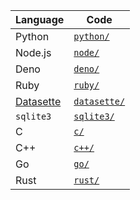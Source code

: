 | Language                           | Code                        |
| ---------------------------------- | --------------------------- |
| Python                             | [`python/`](./python)       |
| Node.js                            | [`node/`](./node)           |
| Deno                               | [`deno/`](./deno)           |
| Ruby                               | [`ruby/`](./ruby)           |
| [Datasette](https://datasette.io/) | [`datasette/`](./datasette) |
| `sqlite3`                          | [`sqlite3/`](./sqlite3)     |
| C                                  | [`c/`](./c)                 |
| C++                                | [`c++/`](./c++)             |
| Go                                 | [`go/`](./go)               |
| Rust                               | [`rust/`](./rust)           |
